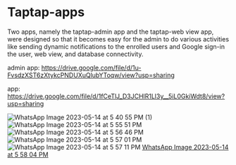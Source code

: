 # Taptap-apps
Two apps, namely the taptap-admin app and the taptap-web view app, were designed so that it becomes easy for the admin to do various activities like sending dynamic notifications to the enrolled users and Google sign-in the user, web view, and database connectivity.

admin app: 
https://drive.google.com/file/d/1u-FvsdzXST6zXtykcPNDUXuQlubYToqw/view?usp=sharing


app:
https://drive.google.com/file/d/1fCeTlJ_D3JCHlR1Ll3y__5iL0GkiWdt8/view?usp=sharing

![WhatsApp Image 2023-05-14 at 5 40 55 PM (1)](https://github.com/sushmakoteswari/Taptap-apps/assets/93698513/7de9da23-d08b-4d27-81e0-8fd1152c8bd2)
![WhatsApp Image 2023-05-14 at 5 55 51 PM](https://github.com/sushmakoteswari/Taptap-apps/assets/93698513/0e7d3696-ea58-4e38-bb2e-3126457061bf)![WhatsApp Image 2023-05-14 at 5 56 46 PM](https://github.com/sushmakoteswari/Taptap-apps/assets/93698513/af0200e9-3852-41cf-8e04-690cfc33f100)
![WhatsApp Image 2023-05-14 at 5 57 01 PM](https://github.com/sushmakoteswari/Taptap-apps/assets/93698513/4a128e3c-9d81-44a3-a685-e2d87053bd9e)
![WhatsApp Image 2023-05-14 at 5 57 11 PM](https://github.com/sushmakoteswari/Taptap-apps/assets/93698513/e7632340-f6ef-4716-8fa8-d3438d7caa8f)
[WhatsApp Image 2023-05-14 at 5 58 04 PM](https://github.com/sushmakoteswari/Taptap-apps/assets/93698513/bf225d0e-1fc9-4a9b-a5ce-45dda1cb3642)


